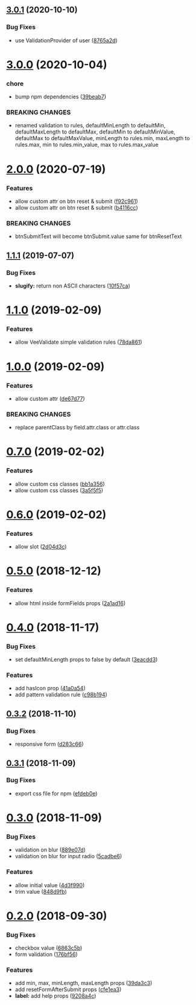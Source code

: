 ## [3.0.1](https://github.com/14nrv/vue-form-json/compare/v3.0.0...v3.0.1) (2020-10-10)


### Bug Fixes

* use ValidationProvider of user ([8765a2d](https://github.com/14nrv/vue-form-json/commit/8765a2d2cce3e54c82cc56a220baa69b8b2ff33f))

# [3.0.0](https://github.com/14nrv/vue-form-json/compare/v2.0.0...v3.0.0) (2020-10-04)


### chore

* bump npm dependencies ([39beab7](https://github.com/14nrv/vue-form-json/commit/39beab792da168e0e483d398f53e75d1a8a374a5))


### BREAKING CHANGES

* renamed validation to rules, defaultMinLength to defaultMin, defaultMaxLength to defaultMax, defaultMin to defaultMinValue, defaultMax to defaultMaxValue, minLength to rules.min, maxLength to rules.max, min to rules.min_value, max to rules.max_value

# [2.0.0](https://github.com/14nrv/vue-form-json/compare/v1.1.1...v2.0.0) (2020-07-19)


### Features

* allow custom attr on btn reset & submit ([f92c961](https://github.com/14nrv/vue-form-json/commit/f92c961))
* allow custom attr on btn reset & submit ([b4116cc](https://github.com/14nrv/vue-form-json/commit/b4116cc))


### BREAKING CHANGES

* btnSubmitText will become btnSubmit.value same for btnResetText

## [1.1.1](https://github.com/14nrv/vue-form-json/compare/v1.1.0...v1.1.1) (2019-07-07)


### Bug Fixes

* **slugify:** return non ASCII characters ([10f57ca](https://github.com/14nrv/vue-form-json/commit/10f57ca))

# [1.1.0](https://github.com/14nrv/vue-form-json/compare/v1.0.0...v1.1.0) (2019-02-09)


### Features

* allow VeeValidate simple validation rules ([78da861](https://github.com/14nrv/vue-form-json/commit/78da861))

# [1.0.0](https://github.com/14nrv/vue-form-json/compare/v0.7.0...v1.0.0) (2019-02-09)


### Features

* allow custom attr ([de67d77](https://github.com/14nrv/vue-form-json/commit/de67d77))


### BREAKING CHANGES

* replace parentClass by field.attr.class or attr.class

# [0.7.0](https://github.com/14nrv/vue-form-json/compare/v0.6.0...v0.7.0) (2019-02-02)


### Features

* allow custom css classes ([bb1a356](https://github.com/14nrv/vue-form-json/commit/bb1a356))
* allow custom css classes ([3a5f5f5](https://github.com/14nrv/vue-form-json/commit/3a5f5f5))

# [0.6.0](https://github.com/14nrv/vue-form-json/compare/v0.5.0...v0.6.0) (2019-02-02)


### Features

* allow slot ([2d04d3c](https://github.com/14nrv/vue-form-json/commit/2d04d3c))

# [0.5.0](https://github.com/14nrv/vue-form-json/compare/v0.4.0...v0.5.0) (2018-12-12)


### Features

* allow html inside formFields props ([2a1ad16](https://github.com/14nrv/vue-form-json/commit/2a1ad16))

# [0.4.0](https://github.com/14nrv/vue-form-json/compare/v0.3.2...v0.4.0) (2018-11-17)


### Bug Fixes

* set defaultMinLength props to false by default ([3eacdd3](https://github.com/14nrv/vue-form-json/commit/3eacdd3))


### Features

* add hasIcon prop ([41a0a54](https://github.com/14nrv/vue-form-json/commit/41a0a54))
* add pattern validation rule ([c98b194](https://github.com/14nrv/vue-form-json/commit/c98b194))

## [0.3.2](https://github.com/14nrv/vue-form-json/compare/v0.3.1...v0.3.2) (2018-11-10)


### Bug Fixes

* responsive form ([d283c66](https://github.com/14nrv/vue-form-json/commit/d283c66))

## [0.3.1](https://github.com/14nrv/vue-form-json/compare/v0.3.0...v0.3.1) (2018-11-09)


### Bug Fixes

* export css file for npm ([efdeb0e](https://github.com/14nrv/vue-form-json/commit/efdeb0e))

# [0.3.0](https://github.com/14nrv/vue-form-json/compare/v0.2.0...v0.3.0) (2018-11-09)


### Bug Fixes

* validation on blur ([889e07d](https://github.com/14nrv/vue-form-json/commit/889e07d))
* validation on blur for input radio ([5cadbe6](https://github.com/14nrv/vue-form-json/commit/5cadbe6))


### Features

* allow initial value ([4d3f990](https://github.com/14nrv/vue-form-json/commit/4d3f990))
* trim value ([848d9fb](https://github.com/14nrv/vue-form-json/commit/848d9fb))

# [0.2.0](https://github.com/14nrv/vue-form-json/compare/v0.1.3...v0.2.0) (2018-09-30)


### Bug Fixes

* checkbox value ([6863c5b](https://github.com/14nrv/vue-form-json/commit/6863c5b))
* form validation ([176bf56](https://github.com/14nrv/vue-form-json/commit/176bf56))


### Features

* add min, max, minLength, maxLength props ([39da3c3](https://github.com/14nrv/vue-form-json/commit/39da3c3))
* add resetFormAfterSubmit props ([cfe1ea3](https://github.com/14nrv/vue-form-json/commit/cfe1ea3))
* **label:** add help props ([9208a4c](https://github.com/14nrv/vue-form-json/commit/9208a4c))
